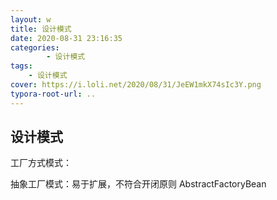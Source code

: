 ```yaml
---
layout: w
title: 设计模式
date: 2020-08-31 23:16:35
categories: 
		- 设计模式
tags: 
	- 设计模式
cover: https://i.loli.net/2020/08/31/JeEW1mkX74sIc3Y.png
typora-root-url: ..
---
```


## 设计模式

工厂方式模式：

抽象工厂模式：易于扩展，不符合开闭原则 AbstractFactoryBean